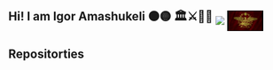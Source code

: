 ## Hi! I am Igor Amashukeli ⚫🟡   🏛️⚔️📜🏺 <img src="https://github.com/IgorAmashukeli/IgorAmashukeli/blob/main/ancap.gif" width="65" height="auto" align="middle"> <img src="https://github.com/IgorAmashukeli/IgorAmashukeli/blob/main/spqr.gif" width="65" height="auto" align="middle">

<!--
**IgorAmashukeli/IgorAmashukeli** is a ✨ _special_ ✨ repository because its `README.md` (this file) appears on your GitHub profile.

Here are some ideas to get you started:

- 🔭 I’m currently working on ...
- 🌱 I’m currently learning ...
- 👯 I’m looking to collaborate on ...
- 🤔 I’m looking for help with ...
- 💬 Ask me about ...
- 📫 How to reach me: ...
- 😄 Pronouns: ...
- ⚡ Fun fact: ...
-->

## Repositorties




